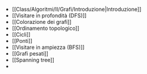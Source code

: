 - [[Class/Algoritmi/II/Grafi/Introduzione|Introduzione]]
- [[Visitare in profondità (DFS)]]
- [[Colorazione dei grafi]]
- [[Ordinamento topologico]]
- [[Cicli]]
- [[Ponti]]
- [[Visitare in ampiezza (BFS)]]
- [[Grafi pesati]]
- [[Spanning tree]]
- 